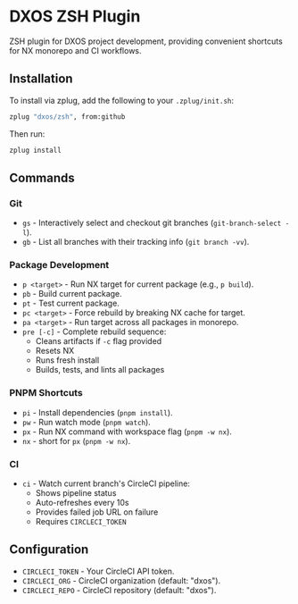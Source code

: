 # DXOS ZSH Plugin

ZSH plugin for DXOS project development, providing convenient shortcuts for NX monorepo and CI workflows.

## Installation

To install via zplug, add the following to your `.zplug/init.sh`:

```zsh
zplug "dxos/zsh", from:github
```

Then run:

```zsh
zplug install
```

## Commands

### Git

- `gs` - Interactively select and checkout git branches (`git-branch-select -l`).
- `gb` - List all branches with their tracking info (`git branch -vv`).

### Package Development

- `p <target>` - Run NX target for current package (e.g., `p build`).
- `pb` - Build current package.
- `pt` - Test current package.
- `pc <target>` - Force rebuild by breaking NX cache for target.
- `pa <target>` - Run target across all packages in monorepo.
- `pre [-c]` - Complete rebuild sequence:
  - Cleans artifacts if `-c` flag provided
  - Resets NX
  - Runs fresh install
  - Builds, tests, and lints all packages

### PNPM Shortcuts

- `pi` - Install dependencies (`pnpm install`).
- `pw` - Run watch mode (`pnpm watch`).
- `px` - Run NX command with workspace flag (`pnpm -w nx`).
- `nx` - short for `px` (`pnpm -w nx`).

### CI

- `ci` - Watch current branch's CircleCI pipeline:
  - Shows pipeline status
  - Auto-refreshes every 10s
  - Provides failed job URL on failure
  - Requires `CIRCLECI_TOKEN`

## Configuration

- `CIRCLECI_TOKEN` - Your CircleCI API token.
- `CIRCLECI_ORG` - CircleCI organization (default: "dxos").
- `CIRCLECI_REPO` - CircleCI repository (default: "dxos").
